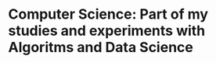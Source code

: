 Computer Science: Part of my studies and experiments with Algoritms and Data Science
====================================================================================
